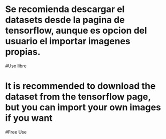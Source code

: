 # Se recomienda descargar el datasets desde la pagina de tensorflow, aunque es opcion del usuario el importar imagenes propias.

#Uso libre

# It is recommended to download the  dataset from the tensorflow page, but you can import your own images if you want

#Free Use
